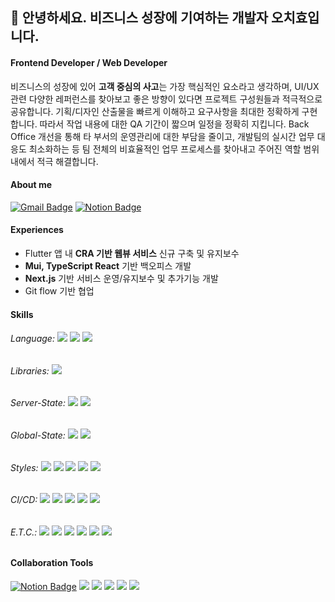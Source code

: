 ## 🫡 안녕하세요. 비즈니스 성장에 기여하는 개발자 오치효입니다.

#### Frontend Developer / Web Developer
비즈니스의 성장에 있어 **고객 중심의 사고**는 가장 핵심적인 요소라고 생각하며, UI/UX 관련 다양한 레퍼런스를 찾아보고 좋은 방향이 있다면 프로젝트 구성원들과 적극적으로 공유합니다. 
기획/디자인 산출물을 빠르게 이해하고 요구사항을 최대한 정확하게 구현합니다. 따라서 작업 내용에 대한 QA 기간이 짧으며 일정을 정확히 지킵니다.
Back Office 개선을 통해 타 부서의 운영관리에 대한 부담을 줄이고, 개발팀의 실시간 업무 대응도 최소화하는 등 팀 전체의 비효율적인 업무 프로세스를 찾아내고 주어진 역할 범위 내에서 적극 해결합니다.

#### About me
[![Gmail Badge](https://img.shields.io/badge/Gmail-d14836?style=flat-square&logo=Gmail&logoColor=white&link=mailto:ohcho.dev@gmail.com)](ohcho.dev@gmail.com)
  [![Notion Badge](https://img.shields.io/badge/Notion-000000?style=flat-square&logo=Notion&logoColor=white&link=https://ohcho-dev.notion.site/468e00e5cbc843c0b5a5242de73cdd42)](https://ohcho-dev.notion.site/468e00e5cbc843c0b5a5242de73cdd42)

#### Experiences
- Flutter 앱 내 **CRA 기반 웹뷰 서비스** 신규 구축 및 유지보수
- **Mui, TypeScript React** 기반 백오피스 개발
- **Next.js** 기반 서비스 운영/유지보수 및 추가기능 개발
- Git flow 기반 협업

#### Skills
###### Language: <img src="https://img.shields.io/badge/JavaScript-F7DF1E?style=flat-square&logo=JavaScript&logoColor=white"/> <img src="https://img.shields.io/badge/TypeScript-3178C6?style=flat-square&logo=TypeScript&logoColor=white"/> <img src="https://img.shields.io/badge/HTML5-E34F26?style=flat-square&logo=HTML5&logoColor=white"/>
###### Libraries: <img src="https://img.shields.io/badge/React-61DAFB?style=flat-square&logo=React&logoColor=white"/> 
###### Server-State: <img src="https://img.shields.io/badge/React--Query-FF4154?style=flat-square&logo=React-Query&logoColor=white"/> <img src="https://img.shields.io/badge/SWR-000000?style=flat-square&logo=SWR&logoColor=white"/> 
###### Global-State: <img src="https://img.shields.io/badge/Recoil-3567E5?style=flat-square&logo=Recoil&logoColor=white"/> <img src="https://img.shields.io/badge/Zustand-000000?style=flat-square&logo=Zustand&logoColor=white"/> 
###### Styles: <img src="https://img.shields.io/badge/CSS3-1572B6?style=flat-square&logo=CSS3&logoColor=white"/> <img src="https://img.shields.io/badge/Next.js-000000?style=flat-square&logo=Next.js&logoColor=white"/> <img src="https://img.shields.io/badge/styled--components-DB7093?style=flat-square&logo=styled-components&logoColor=white"/> <img src="https://img.shields.io/badge/tailwindcss-06B6D4?style=flat-square&logo=tailwindcss&logoColor=white"/> <img src="https://img.shields.io/badge/sass-CC6699?style=flat-square&logo=sass&logoColor=white"/>
###### CI/CD: <img src="https://img.shields.io/badge/amazon--s3-569A31?style=flat-square&logo=amazons3&logoColor=white"/> <img src="https://img.shields.io/badge/amazon--route--53-8C4FFF?style=flat-square&logo=amazonroute53&logoColor=white"/> <img src="https://img.shields.io/badge/amazon--ec2-FF9900?style=flat-square&logo=amazonec2&logoColor=white"/> <img src="https://img.shields.io/badge/nginx-009639?style=flat-square&logo=nginx&logoColor=white"/> <img src="https://img.shields.io/badge/Github--Actions-2088FF?style=flat-square&logo=githubactions&logoColor=white"/>
###### E.T.C.: <img src="https://img.shields.io/badge/MUI-007FFF?style=flat-square&logo=MUI&logoColor=white"/> <img src="https://img.shields.io/badge/Google--Tag--Manager-246FDB?style=flat-square&logo=googletagmanager&logoColor=white"/> <img src="https://img.shields.io/badge/Google--Analytics-E37400?style=flat-square&logo=googleanalytics&logoColor=white"/> <img src="https://img.shields.io/badge/Contentful-2478CC?style=flat-square&logo=contentful&logoColor=white"/> <img src="https://img.shields.io/badge/Sanity-F03E2F?style=flat-square&logo=sanity&logoColor=white"/> <img src="https://img.shields.io/badge/Supabase-3FCF8E?style=flat-square&logo=supabase&logoColor=white"/>

#### Collaboration Tools 
[![Notion Badge](https://img.shields.io/badge/Notion-000000?style=flat-square&logo=Notion&logoColor=white&link=https://ohcho-dev.notion.site/468e00e5cbc843c0b5a5242de73cdd42)](https://ohcho-dev.notion.site/468e00e5cbc843c0b5a5242de73cdd42) <img src="https://img.shields.io/badge/Slack-4A154B?style=flat-square&logo=Slack&logoColor=white"/> <img src="https://img.shields.io/badge/Git-F05032?style=flat-square&logo=Git&logoColor=white"/> <img src="https://img.shields.io/badge/GitHub-181717?style=flat-square&logo=GitHub&logoColor=white"/> <img src="https://img.shields.io/badge/Figma-F24E1E?style=flat-square&logo=Figma&logoColor=white"/> <img src="https://img.shields.io/badge/Visual Studio Code-007ACC?style=flat-square&logo=Visual Studio Code&logoColor=white"/> 

